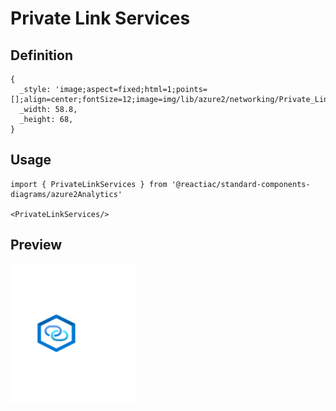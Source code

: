 # Private Link Services

## Definition

```
{
  _style: 'image;aspect=fixed;html=1;points=[];align=center;fontSize=12;image=img/lib/azure2/networking/Private_Link_Hub.svg;strokeColor=none;',
  _width: 58.8,
  _height: 68,
}
```

## Usage

```
import { PrivateLinkServices } from '@reactiac/standard-components-diagrams/azure2Analytics'

<PrivateLinkServices/>
```

## Preview

<img src="./private-link-services.png" width="200"/>
